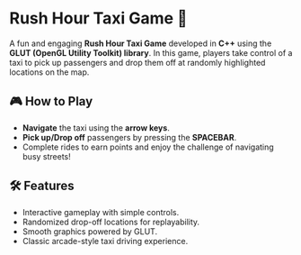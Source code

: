 # Rush Hour Taxi Game 🚖

A fun and engaging **Rush Hour Taxi Game** developed in **C++** using the **GLUT (OpenGL Utility Toolkit) library**. In this game, players take control of a taxi to pick up passengers and drop them off at randomly highlighted locations on the map.

## 🎮 How to Play

- **Navigate** the taxi using the **arrow keys**.
- **Pick up/Drop off** passengers by pressing the **SPACEBAR**.
- Complete rides to earn points and enjoy the challenge of navigating busy streets!

## 🛠️ Features

- Interactive gameplay with simple controls.
- Randomized drop-off locations for replayability.
- Smooth graphics powered by GLUT.
- Classic arcade-style taxi driving experience.
